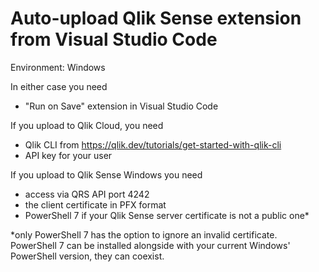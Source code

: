 # Auto-upload Qlik Sense extension from Visual Studio Code

Environment: Windows

In either case you need
- "Run on Save" extension in Visual Studio Code

If you upload to Qlik Cloud, you need
- Qlik CLI from https://qlik.dev/tutorials/get-started-with-qlik-cli
- API key for your user

If you upload to Qlik Sense Windows you need
- access via QRS API port 4242
- the client certificate in PFX format
- PowerShell 7 if your Qlik Sense server certificate is not a public one*

*only PowerShell 7 has the option to ignore an invalid certificate. PowerShell 7 can be installed alongside with your current Windows' PowerShell 
version, they can coexist.

